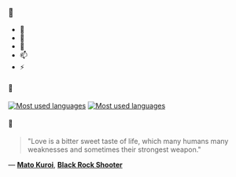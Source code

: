 ### 👋

- 🔭
- 🌱
- 💬
- 📫
- ⚡

#### 🧏

[![Most used languages](https://github-readme-stats-aynah.vercel.app/api/top-langs/?username=aynh&theme=solarized-dark&langs_count=6&layout=compact&hide_title=true)](https://github.com/anuraghazra/github-readme-stats#gh-dark-mode-only)
[![Most used languages](https://github-readme-stats-aynah.vercel.app/api/top-langs/?username=aynh&theme=solarized-light&langs_count=6&layout=compact&hide_title=true)](https://github.com/anuraghazra/github-readme-stats#gh-light-mode-only)

#### 💬

> "Love is a bitter sweet taste of life, which many humans many weaknesses and sometimes their strongest weapon."

&mdash; [**Mato Kuroi**](https://myanimelist.net/character.php?q=Mato%20Kuroi&cat=character), [**Black Rock Shooter**](https://myanimelist.net/search/all?q=Black%20Rock%20Shooter&cat=all)
